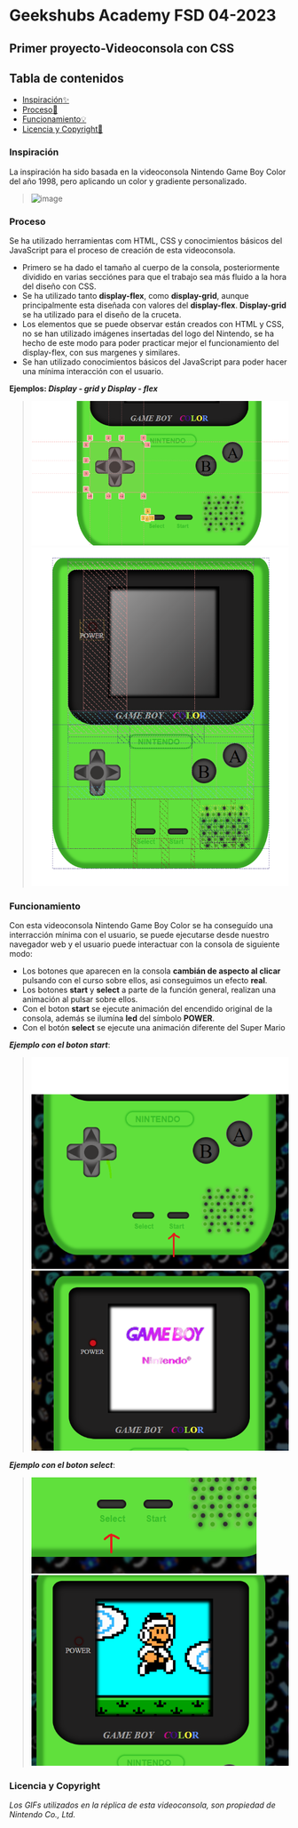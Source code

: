 # Geekshubs Academy FSD 04-2023

## Primer proyecto-Videoconsola con CSS

## Tabla de contenidos

- [Inspiración:sparkles:](#inspiración)
- [Proceso:hammer:](#proceso)
- [Funcionamiento:bulb:](#desarrollo)
- [Licencia y Copyright📃](#licencia-y-copyright)

### Inspiración

La inspiración ha sido basada en la videoconsola Nintendo Game Boy Color del año 1998, pero aplicando un color y gradiente personalizado.

> ![image](https://i.ibb.co/FhpHg19/game-Boy-Insp.png)

### Proceso

Se ha utilizado herramientas com HTML, CSS y conocimientos básicos del JavaScript para el proceso de creación de esta videoconsola.

- Primero se ha dado el tamaño al cuerpo de la consola, posteriormente dividido en varias secciónes para que el trabajo sea más fluido a la hora del diseño con CSS.
- Se ha utilizado tanto **display-flex**, como **display-grid**, aunque principalmente esta diseñada con valores del **display-flex**. **Display-grid** se ha utilizado para el diseño de la cruceta.
- Los elementos que se puede observar están creados con HTML y CSS, no se han utilizado imágenes insertadas del logo del Nintendo, se ha hecho de este modo para poder practicar mejor el funcionamiento del display-flex, con sus margenes y similares.
- Se han utilizado conocimientos básicos del JavaScript para poder hacer una mínima interacción con el usuario.

**Ejemplos: *Display - grid y Display - flex***
> ![image](./img/display-grid.png) 
> ![image](./img/display-flex.png)

### Funcionamiento

Con esta videoconsola Nintendo Game Boy Color se ha conseguído una interracción mínima con el usuario, se puede ejecutarse desde nuestro navegador web y el usuario puede interactuar con la consola de siguiente modo:

- Los botones que aparecen en la consola **cambián de aspecto al clicar** pulsando con el curso sobre ellos, asi conseguimos un efecto **real**.
- Los botones **start** y **select** a parte de la función general, realizan una animación al pulsar sobre ellos.
- Con el boton **start** se ejecute animación del encendido original de la consola, además se ilumína **led** del símbolo **POWER**.
- Con el botón **select** se ejecute una animación diferente del Super Mario

***Ejemplo con el boton start***:

> ![image](./img/start.png) ![image](./img/start1.png)

***Ejemplo con el boton select***:

> ![image](./img/select.png) ![image](./img/select1.png)

### Licencia y Copyright

*Los GIFs utilizados en la réplica de esta videoconsola, son propiedad de Nintendo Co., Ltd.*
